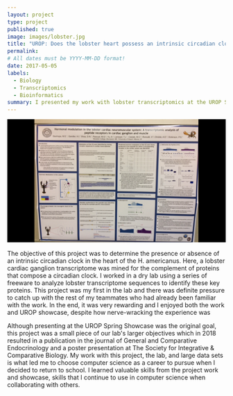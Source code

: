 ```yaml
---
layout: project
type: project
published: true
image: images/lobster.jpg
title: "UROP: Does the lobster heart possess an intrinsic circadian clock?"
permalink:
# All dates must be YYYY-MM-DD format!
date: 2017-05-05
labels:
  - Biology
  - Transcriptomics
  - Bioinformatics
summary: I presented my work with lobster transcriptomics at the UROP Spring Showcase.
---
```


<div class="ui medium rounded images">
  <img class="ui image" src="../images/poster.PNG">
</div>


The objective of this project was to determine the presence or absence of an intrinsic circadian clock in the heart of the H. americanus. Here, a lobster cardiac ganglion transcriptome was mined for the complement of proteins that compose a circadian clock. I worked in a dry lab using a series of freeware to analyze lobster transcriptome sequences to identify these key proteins. This project was my first in the lab and there was definite pressure to catch up with the rest of my teammates who had already been familiar with the work. In the end, it was very rewarding and I enjoyed both the work and UROP showcase, despite how nerve-wracking the experience was

Although presenting at the UROP Spring Showcase was the original goal, this project was a small piece of our lab's larger objectives which in 2018 resulted in a publication in the journal of General and Comparative Endocrinology and a poster presentation at The Society for Integrative & Comparative Biology. My work with this project, the lab, and large data sets is what led me to choose computer science as a career to pursue when I decided to return to school. I learned valuable skills from the project work and showcase, skills that I continue to use in computer science when collaborating with others.




